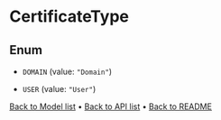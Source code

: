 

# CertificateType

## Enum


* `DOMAIN` (value: `"Domain"`)

* `USER` (value: `"User"`)



[Back to Model list](../README.md#documentation-for-models) &#8226; [Back to API list](../README.md#documentation-for-api-endpoints) &#8226; [Back to README](../README.md)


